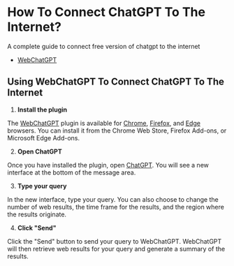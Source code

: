 # How To Connect ChatGPT To The Internet?

A complete guide to connect free version of chatgpt to the internet

- [WebChatGPT](#using-webchatgpt-to-connect-chatgpt-to-the-internet)



## Using WebChatGPT To Connect ChatGPT To The Internet


1. **Install the plugin**

The [WebChatGPT](https://tools.zmo.ai/webchatgpt) plugin is available for [Chrome](https://chrome.google.com/webstore/detail/webchatgpt-chatgpt-with-i/lpfemeioodjbpieminkklglpmhlngfcn), [Firefox](https://addons.mozilla.org/en-US/firefox/addon/web-chatgpt/), and [Edge](https://microsoftedge.microsoft.com/addons/detail/webchatgpt-chatgpt-with-/flahobhjikkpnpohomeckhdjjkkkkmoc) browsers. You can install it from the Chrome Web Store, Firefox Add-ons, or Microsoft Edge Add-ons.

2. **Open ChatGPT**

Once you have installed the plugin, open [ChatGPT](https://chat.openai.com). You will see a new interface at the bottom of the message area.

3. **Type your query**

In the new interface, type your query. You can also choose to change the number of web results, the time frame for the results, and the region where the results originate.

4. **Click "Send"**

Click the "Send" button to send your query to WebChatGPT. WebChatGPT will then retrieve web results for your query and generate a summary of the results.

